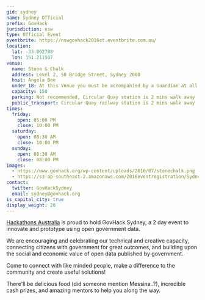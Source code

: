 ```yaml
---
gid: sydney
name: Sydney Official
prefix: GovHack
jurisdiction: nsw
type: Official Event
eventbrite: https://nswgovhack2016ct.eventbrite.com.au/
location:
  lat: -33.862788
  lon: 151.211507
venue:
  name: Stone & Chalk
  address: Level 2, 50 Bridge Street, Sydney 2000
  host: Angela Bee
  under_18: At this Venue you must be accompanied by a Guardian at all times
  capacity: 150
  parking: Not recommended, Circular Quay station is 2 mins walk away
  public_transport: Circular Quay railway station is 2 mins walk away
times:
  friday:
    open: 05:00 PM
    close: 10:00 PM
  saturday:
    open: 08:30 AM
    close: 10:00 PM
  sunday:
    open: 08:30 AM
    close: 08:00 PM
images:
  - https://www.govhack.org/wp-content/uploads/2016/07/stonechalk.png
  - https://s3-ap-southeast-2.amazonaws.com/2016eventregistration/Sydney-nsw/HA%23hackaus.png
contact:
  twitter: GovHackSydney
  email: sydney@govhack.org
is_capital_city: true
display_weight: 20
---
```


[Hackathons Australia](http://www.hackathonsaustralia.com) is proud to hold GovHack Sydney, a 2 day event to innovate and prototype using open government data. 

We are encouraging and celebrating our technical and creative capacity, connecting citizens with government for great outcomes, and building upon the social and economic value of open data published by government.

Come to connect with like minded people, make a difference to the community and create useful solutions!

There'll be delicious food (did someone mention Messina..?), incredible cash prizes, and amazing mentors to help you along the way.